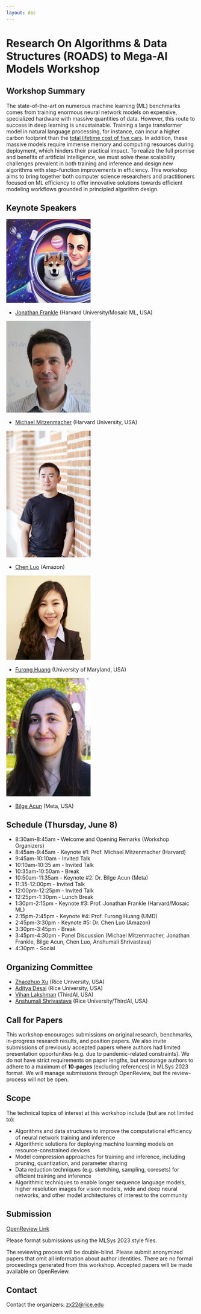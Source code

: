 ```yaml
---
layout: doc
---
```


# Research On Algorithms & Data Structures (ROADS) to Mega-AI Models Workshop

## Workshop Summary

The state-of-the-art on numerous machine learning (ML) benchmarks comes from training enormous neural network models on expensive, specialized hardware with massive quantities of data. However, this route to success in deep learning is unsustainable. Training a large transformer model in natural language processing, for instance, can incur a higher carbon footprint than the [total lifetime cost of five cars](https://www.technologyreview.com/2019/06/06/239031/training-a-single-ai-model-can-emit-as-much-carbon-as-five-cars-in-their-lifetimes/). In addition, these massive models require immense memory and computing resources during deployment, which hinders their practical impact. To realize the full promise and benefits of artificial intelligence, we must solve these scalability challenges prevalent in both training and inference and design new algorithms with step-function improvements in efficiency. This workshop aims to bring together both computer science researchers and practitioners focused on ML efficiency to offer innovative solutions towards efficient modeling workflows grounded in principled algorithm design.

## Keynote Speakers

<img src="./img/frankle.png" style="width:16em">

* [Jonathan Frankle](http://www.jfrankle.com/) (Harvard University/Mosaic ML, USA)

<img src="./img/mitzenmacher_michael2.webp" style="width:16em">

* [Michael Mitzenmacher](https://www.eecs.harvard.edu/~michaelm/) (Harvard University, USA)

<img src="./img/luochen_2.jpg" style="width:16em">

* [Chen Luo](http://chen-luo.com/) (Amazon)

<img src="./img/furonghuang.jpg" style="width:16em">

* [Furong Huang](http://furong-huang.com/) (University of Maryland, USA)

<img src="./img/Acun_Bilge.jpg" style="width:16em">

* [Bilge Acun](https://bilgeacun.github.io/) (Meta, USA)

## Schedule (Thursday, June 8)

* 8:30am-8:45am - Welcome and Opening Remarks (Workshop Organizers)
* 8:45am-9:45am - Keynote #1: Prof. Michael Mitzenmacher (Harvard)
* 9:45am-10:10am - Invited Talk
* 10:10am-10:35 am - Invited Talk
* 10:35am-10:50am - Break
* 10:50am-11:35am - Keynote #2: Dr. Bilge Acun (Meta)
* 11:35-12:00pm - Invited Talk
* 12:00pm-12:25pm - Invited Talk
* 12:25pm-1:30pm - Lunch Break
* 1:30pm-2:15pm - Keynote #3: Prof. Jonathan Frankle (Harvard/Mosaic ML)
* 2:15pm-2:45pm - Keynote #4: Prof. Furong Huang (UMD)
* 2:45pm-3:30pm - Keynote #5: Dr. Chen Luo (Amazon)
* 3:30pm-3:45pm - Break
* 3:45pm-4:30pm - Panel Discussion (Michael Mitzenmacher, Jonathan Frankle, Bilge Acun, Chen Luo, Anshumali Shrivastava)
* 4:30pm - Social

## Organizing Committee

* [Zhaozhuo Xu](https://ottovonxu.github.io/) (Rice University, USA)
* [Aditya Desai](https://www.linkedin.com/in/aditya-desai-8078811a) (Rice University, USA)
* [Vihan Lakshman](https://vihan-lakshman.github.io/) (ThirdAI, USA)
* [Anshumali Shrivastava](https://www.cs.rice.edu/~as143/) (Rice University/ThirdAI, USA)

## Call for Papers

This workshop encourages submissions on original research, benchmarks, in-progress research results, and position papers. We also invite submissions of previously accepted papers where authors had limited presentation opportunities (e.g. due to pandemic-related constraints). We do not have strict requirements on paper lengths, but encourage authors to adhere to a maximum of **10-pages** (excluding references) in MLSys 2023 format. We will manage submissions through OpenReview, but the review-process will not be open.

## Scope

The technical topics of interest at this workshop include (but are not limited to):
* Algorithms and data structures to improve the computational efficiency of neural network training and inference
* Algorithmic solutions for deploying machine learning models on resource-constrained devices 
* Model compression approaches for training and inference, including pruning, quantization, and parameter sharing
* Data reduction techniques (e.g. sketching, sampling, coresets) for efficient training and inference
* Algorithmic techniques to enable longer sequence language models, higher resolution images for vision models, wide and deep neural networks, and other model architectures of interest to the community

## Submission

[OpenReview Link](https://openreview.net/group?id=MLSys.org/2023/Workshop/ROADS)

Please format submissions using the MLSys 2023 style files.

The reviewing process will be double-blind. Please submit anonymized papers that omit all information about author identities. There are no formal proceedings generated from this workshop. Accepted papers will be made available on OpenReview.


## Contact

Contact the organizers: zx22@rice.edu
